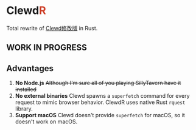 # Clewd<span style="color:#CE422B">R</span>

Total rewrite of [Clewd修改版](https://github.com/teralomaniac/clewd) in Rust.

## **WORK IN PROGRESS**

## Advantages

1. **No Node.js**
~~Although I'm sure all of you playing SillyTavern have it installed~~
2. **No external binaries**
Clewd spawns a `superfetch` command for every request to mimic browser behavior. ClewdR uses native Rust `rquest` library.
3. **Support macOS**
Clewd doesn't provide `superfetch` for macOS, so it doesn't work on macOS.
